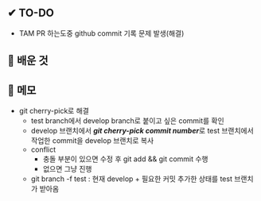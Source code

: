 ## ✔ TO-DO
- TAM PR 하는도중 github commit 기록 문제 발생(해결)


## 💾 배운 것


## 📝 메모
- git cherry-pick로 해결
  - test branch에서 develop branch로 붙이고 싶은 commit를 확인
  - develop 브랜치에서 ***git cherry-pick commit number***로 test 브랜치에서 작업한 commit을 develop 브랜치로 복사
  - conflict
    - 충돌 부분이 있으면 수정 후 git add && git commit 수행
    - 없으면 그냥 진행
  - git branch -f test : 현재 develop + 필요한 커밋 추가한 상태를 test 브랜치가 받아옴